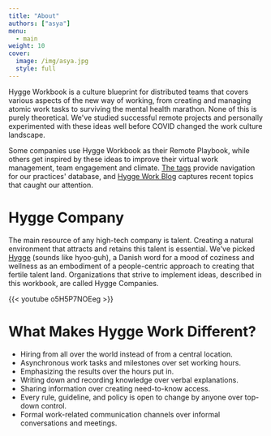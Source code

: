 ```yaml
---
title: "About"
authors: ["asya"]
menu:
  - main
weight: 10
cover:
  image: /img/asya.jpg
  style: full
---
```


Hygge Workbook is a culture blueprint for distributed teams that covers various aspects of the new way of working, from creating and managing atomic work tasks to surviving the mental health marathon. None of this is purely theoretical. We've studied successful remote projects and personally experimented with these ideas well before COVID changed the work culture landscape.

Some companies use Hygge Workbook as their Remote Playbook, while others get inspired by these ideas to improve their virtual work management, team engagement and climate. [The tags](https://hygge.work/tags/) provide navigation for our practices' database, and [Hygge Work Blog](https://hygge.work/blog/) captures recent topics that caught our attention.

# Hygge Company

The main resource of any high-tech company is talent. Creating a natural environment that attracts and retains this talent is essential. We've picked [Hygge](https://www.visitdenmark.com/denmark/highlights/hygge/what-hygge) (sounds like hyoo·guh), a Danish word for a mood of coziness and wellness as an embodiment of a people-centric approach to creating that fertile talent land. Organizations that strive to implement ideas, described in this workbook, are called Hygge Companies.

{{< youtube o5H5P7NOEeg >}}

# What Makes Hygge Work Different?

- Hiring from all over the world instead of from a central location.
- Asynchronous work tasks and milestones over set working hours.
- Emphasizing the results over the hours put in.
- Writing down and recording knowledge over verbal explanations.
- Sharing information over creating need-to-know access.
- Every rule, guideline, and policy is open to change by anyone over top-down control.
- Formal work-related communication channels over informal conversations and meetings.
